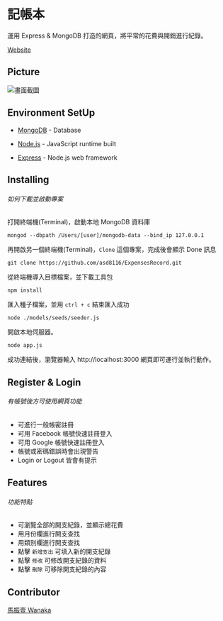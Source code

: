 # 記帳本

運用 Express & MongoDB 打造的網頁，將平常的花費與開銷進行紀錄。

[Website](https://infinite-basin-38981.herokuapp.com)

## Picture

![畫面截圖](https://i.imgur.com/S5N2YEu.jpg)

## Environment SetUp

- [MongoDB](https://www.mongodb.com/download-center/community) - Database

* [Node.js](https://nodejs.org/en/) - JavaScript runtime built

- [Express](https://expressjs.com/zh-tw/starter/installing.html) - Node.js web framework

## Installing

###### 如何下載並啟動專案

打開終端機(Terminal)，啟動本地 MongoDB 資料庫

```
mongod --dbpath /Users/[user]/mongodb-data --bind_ip 127.0.0.1
```

再開啟另一個終端機(Terminal)，`Clone` 這個專案，完成後會顯示 Done 訊息

```
git clone https://github.com/asd8116/ExpensesRecord.git
```

從終端機導入目標檔案，並下載工具包

```
npm install
```

匯入種子檔案，並用 `ctrl + c` 結束匯入成功

```
node ./models/seeds/seeder.js
```

開啟本地伺服器。

```
node app.js
```

成功連結後，瀏覽器輸入 http://localhost:3000
網頁即可運行並執行動作。

## Register & Login

###### 有帳號後方可使用網頁功能

- 可進行一般帳密註冊
- 可用 Facebook 帳號快速註冊登入
- 可用 Google 帳號快速註冊登入
- 帳號或密碼錯誤時會出現警告
- Login or Logout 皆會有提示

## Features

###### 功能特點

- 可瀏覽全部的開支紀錄，並顯示總花費
- 用月份欄進行開支查找
- 用類別欄進行開支查找
- 點擊 `新增支出` 可填入新的開支紀錄
- 點擊 `修改` 可修改開支紀錄的資料
- 點擊 `刪除` 可移除開支紀錄的內容

## Contributor

[馬振壹 Wanaka](https://github.com/asd8116)
